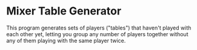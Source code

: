 # Mixer Table Generator

This program generates sets of players ("tables") that haven't played with each other yet, letting you group any number of players together without any of them playing with the same player twice.

